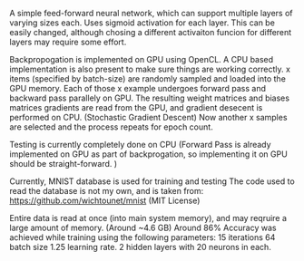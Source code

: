 A simple feed-forward neural network, which can support multiple layers of varying sizes each.
Uses sigmoid activation for each layer. This can be easily changed, although chosing a different activaiton funcion for different layers may require some effort.

Backpropogation is implemented on GPU using OpenCL. A CPU based implementation is also present to make sure things are working correctly.
x items (specified by batch-size) are randomly sampled and loaded into the GPU memory.
Each of those x example undergoes forward pass and backward pass parallely on GPU.
The resulting weight matrices and biases matrices gradients are read from the GPU, and gradient desecent is performed on CPU. (Stochastic Gradient Descent)
Now another x samples are selected and the process repeats for epoch count.

Testing is currently completely done on CPU (Forward Pass is already implemented on GPU as part of backprogation, so implementing it on GPU should be straight-forward. )

Currently, MNIST database is used for training and testing
The code used to read the database is not my own, and is taken from:
https://github.com/wichtounet/mnist (MIT License)

Entire data is read at once (into main system memory), and may reqruire a large amount of memory. (Around ~4.6 GB)
Around 86% Accuracy was achieved while training using the following parameters:
15 iterations
64 batch size
1.25 learning rate.
2 hidden layers with 20 neurons in each.